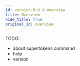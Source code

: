 ```yaml
---
id: version-0.0.X-overview
title: Overview
hide_title: true
original_id: overview
---
```


TODO:

- about supertokens command
- help
- version